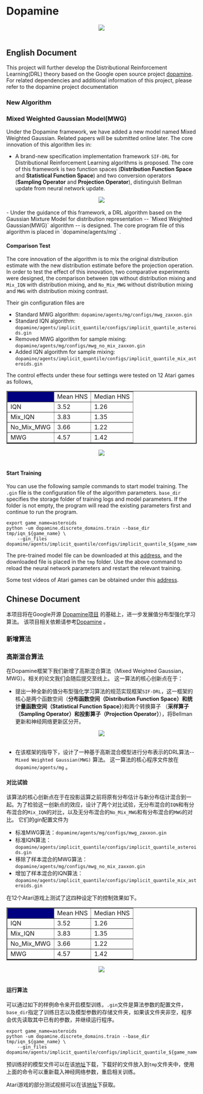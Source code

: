 # Dopamine
<div align="center">
  <img src="https://google.github.io/dopamine/images/dopamine_logo.png"><br><br>
</div>

## English Document
This project will further develop the Distributional Reinforcement Learning(DRL) theory based on the Google open source project [dopamine](https://github.com/google/dopamine). For related dependencies and additional information of this project, please refer to the dopamine project documentation

### New Algorithm
### Mixed Weighted Gaussian Model(MWG)
Under the Dopamine framework, we have added a new model named Mixed Weighted Gaussian. Related papers will be submitted online later.
The core innovation of this algorithm lies in:
- A brand-new specification implementation framework `SIF-DRL` for Distributional Reinforcement Learning algorithms is proposed. The core of this framework is two function spaces (**Distribution Function Space** and **Statistical Function Space**) and two conversion operators
(**Sampling Operator** and **Projection Operator**), distinguish Bellman update from neural network update.
<div align="center">
  <img src="https://github.com/xiaojianyang820/Dopamine/blob/main/images/SIF-DRL.jpg"><br><br>
</div>
- Under the guidance of this framework, a DRL algorithm based on the Gaussian Mixture Model for distribution representation -- `Mixed Weighted Gaussian(MWG)` algorithm -- is designed.
The core program file of this algorithm is placed in `dopamine/agents/mg` .

#### Comparison Test
The core innovation of the algorithm is to mix the original distribution estimate with the new distribution estimate before the projection operation. In order to test the effect of this innovation, two comparative experiments were designed, the comparison between `IQN` without distribution mixing and `Mix_IQN` with distribution mixing, and `No_Mix_MWG` without distribution mixing and `MWG` with distribution mixing contrast.

Their gin configuration files are
- Standard MWG algorithm: `dopamine/agents/mg/configs/mwg_zaxxon.gin`
- Standard IQN algorithm: `dopamine/agents/implicit_quantile/configs/implicit_quantile_asteroids.gin`
- Removed MWG algorithm for sample mixing: `dopamine/agents/mg/configs/mwg_no_mix_zaxxon.gin`
- Added IQN algorithm for sample mixing: `dopamine/agents/implicit_quantile/configs/implicit_quantile_mix_asteroids.gin`

The control effects under these four settings were tested on 12 Atari games as follows,
<table border="2" align="center">
    <th bgcolor="navy"> <td>Mean HNS </td> <td> Median HNS</td> </th>
	<tr >
		<td>IQN</td> <td>3.52</td> <td> 1.26</td>
	</tr>
    <tr >
		<td>Mix_IQN</td> <td>3.83</td> <td> 1.35</td>
	</tr>
    <tr >
		<td>No_Mix_MWG</td> <td>3.66</td> <td> 1.22</td>
	</tr>
    <tr >
		<td>MWG</td> <td>4.57</td> <td> 1.42</td>
	</tr>
</table>
<div align="center">
  <img src="https://github.com/xiaojianyang820/Dopamine/blob/main/images/MixIQN.png"><br><br>
</div>

#### Start Training
You can use the following sample commands to start model training. The `.gin` file is the configuration file of the algorithm parameters.
`base_dir` specifies the storage folder of training logs and model parameters. If the folder is not empty, the program will read the existing parameters first and continue to run the program.
    
    export game_name=asteroids
    python -um dopamine.discrete_domains.train --base_dir tmp/iqn_${game_name} \
        --gin_files dopamine/agents/implicit_quantile/configs/implicit_quantile_${game_name}.gin
	
The pre-trained model file can be downloaded at this [address](https://drive.google.com/drive/folders/1HG2rkYvuisQHmLakWAtRf6J1mY9yRjJ1?usp=sharing), and the downloaded file is placed in the `tmp` folder. Use the above command to reload the neural network parameters and restart the relevant training.

Some test videos of Atari games can be obtained under this [address](https://www.youtube.com/watch?v=HylLIiSdnFA&list=PLLx_dwVwxN9XK36QVFVKTxzqCTXgDF-bE).














## Chinese Document
本项目将在Google开源 [Dopamine项目](https://github.com/google/dopamine) 的基础上，进一步发展值分布型强化学习算法。 该项目相关依赖请参考[Dopamine](https://github.com/google/dopamine) 。

### 新增算法
### 高斯混合算法
在Dopamine框架下我们新增了高斯混合算法（Mixed Weighted Gaussian，MWG）。相关的论文我们会随后提交至线上。
这一算法的核心创新点在于：
- 提出一种全新的值分布型强化学习算法的规范实现框架`SIF-DRL`，这一框架的核心是两个函数空间（**分布函数空间（Distribution Function Space）**和**统计量函数空间（Statistical Function Space）**)和两个转换算子
（**采样算子（Sampling Operator）**和**投影算子（Projection Operator）**），将Bellman更新和神经网络更新区分开。
<div align="center">
  <img src="https://github.com/xiaojianyang820/Dopamine/blob/main/images/SIF-DRL.jpg"><br><br>
</div>

- 在该框架的指导下，设计了一种基于高斯混合模型进行分布表示的DRL算法-- `Mixed Weighted Gaussian(MWG)` 算法。
这一算法的核心程序文件放在 `dopamine/agents/mg` 。

#### 对比试验
该算法的核心创新点在于在投影运算之前将原有分布估计与新分布估计混合到一起。为了检验这一创新点的效应，设计了两个对比试验，无分布混合的`IQN`和有分布混合的`Mix_IQN`的对比，以及无分布混合的`No_Mix_MWG`和有分布混合的`MWG`的对比。
它们的gin配置文件为
- 标准MWG算法：`dopamine/agents/mg/configs/mwg_zaxxon.gin`
- 标准IQN算法：`dopamine/agents/implicit_quantile/configs/implicit_quantile_asteroids.gin`
- 移除了样本混合的MWG算法：`dopamine/agents/mg/configs/mwg_no_mix_zaxxon.gin`
- 增加了样本混合的IQN算法：`dopamine/agents/implicit_quantile/configs/implicit_quantile_mix_asteroids.gin`

在12个Atari游戏上测试了这四种设定下的控制效果如下。
<table border="2" align="center">
    <th bgcolor="navy"> <td>Mean HNS </td> <td> Median HNS</td> </th>
	<tr >
		<td>IQN</td> <td>3.52</td> <td> 1.26</td>
	</tr>
    <tr >
		<td>Mix_IQN</td> <td>3.83</td> <td> 1.35</td>
	</tr>
    <tr >
		<td>No_Mix_MWG</td> <td>3.66</td> <td> 1.22</td>
	</tr>
    <tr >
		<td>MWG</td> <td>4.57</td> <td> 1.42</td>
	</tr>
</table>
<div align="center">
  <img src="https://github.com/xiaojianyang820/Dopamine/blob/main/images/MixIQN.png"><br><br>
</div>

#### 运行算法
可以通过如下的样例命令来开启模型训练，`.gin`文件是算法参数的配置文件，`base_dir`指定了训练日志以及模型参数的存储文件夹，如果该文件夹非空，程序会优先读取其中已有的参数，并继续运行程序。
    
    export game_name=asteroids
    python -um dopamine.discrete_domains.train --base_dir tmp/iqn_${game_name} \
        --gin_files dopamine/agents/implicit_quantile/configs/implicit_quantile_${game_name}.gin

预训练好的模型文件可以在该[地址](https://drive.google.com/drive/folders/1HG2rkYvuisQHmLakWAtRf6J1mY9yRjJ1?usp=sharing)下载，下载好的文件放入到`tmp`文件夹中，使用上面的命令可以重新载入神经网络参数，重启相关训练。

Atari游戏的部分测试视频可以在该[地址](https://www.youtube.com/watch?v=HylLIiSdnFA&list=PLLx_dwVwxN9XK36QVFVKTxzqCTXgDF-bE)下获取。

